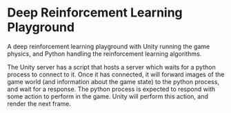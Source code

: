 # Deep Reinforcement Learning Playground
A deep reinforcement learning playground with Unity running the game physics, and Python handling the reinforcement learning algorithms.

The Unity server has a script that hosts a server which waits for a python process to connect to it. Once it has connected, it will forward images of the game world (and information about the game state) to the python process, and wait for a response. The python process is expected to respond with some action to perform in the game. Unity will perform this action, and render the next frame.
